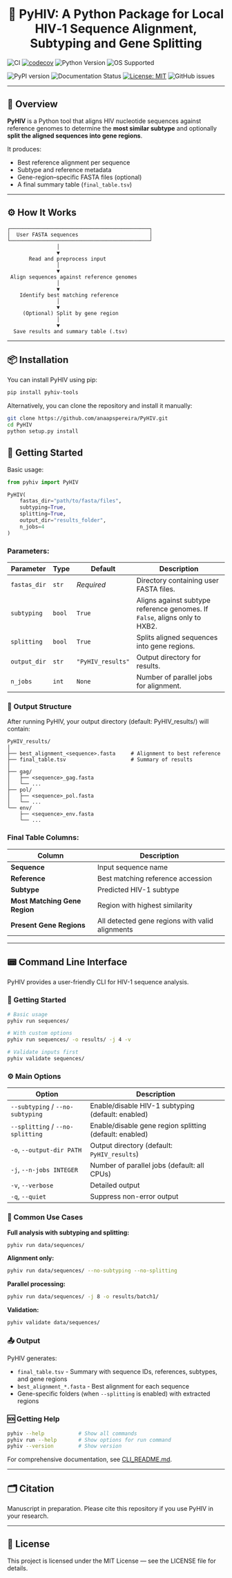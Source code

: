 <h1 align="center"> 🧬 PyHIV: A Python Package for Local HIV‑1 Sequence Alignment, Subtyping and Gene Splitting</h1>

<p align="center">

![CI](https://github.com/anaapspereira/PyHIV/actions/workflows/ci.yml/badge.svg)
[![codecov](https://codecov.io/gh/anaapspereira/PyHIV/branch/main/graph/badge.svg)](https://codecov.io/gh/anaapspereira/PyHIV)
![Python Version](https://img.shields.io/pypi/pyversions/pyhiv-tools)
![OS Supported](https://img.shields.io/badge/OS-Windows%20%7C%20Linux%20%7C%20macOS-blue)

![PyPI version](https://img.shields.io/pypi/v/pyhiv-tools)
![Documentation Status](https://readthedocs.org/projects/pyhiv/badge/?version=latest)
[![License: MIT](https://img.shields.io/badge/License-MIT-yellow.svg)](https://opensource.org/licenses/MIT)
![GitHub issues](https://img.shields.io/github/issues/anaapspereira/PyHIV)

</p>

---

## 📖 Overview

**PyHIV** is a Python tool that aligns HIV nucleotide sequences against reference genomes to determine the **most similar subtype** and optionally **split the aligned sequences into gene regions**.

It produces:
- Best reference alignment per sequence  
- Subtype and reference metadata  
- Gene-region–specific FASTA files (optional)  
- A final summary table (`final_table.tsv`)  

---

## ⚙️ How It Works
```pgsql
┌─────────────────────────────────────────────┐
│  User FASTA sequences                       │
└─────────────────────────────────────────────┘
                │
                ▼
       Read and preprocess input
                │
                ▼
 Align sequences against reference genomes
                │
                ▼
    Identify best matching reference
                │
                ▼
     (Optional) Split by gene region
                │
                ▼
  Save results and summary table (.tsv)

```

---

## 📦 Installation

You can install PyHIV using pip:

```bash
pip install pyhiv-tools
```

Alternatively, you can clone the repository and install it manually:

```bash
git clone https://github.com/anaapspereira/PyHIV.git
cd PyHIV
python setup.py install
```
## 🚀 Getting Started

Basic usage:

```python
from pyhiv import PyHIV

PyHIV(
    fastas_dir="path/to/fasta/files",
    subtyping=True,
    splitting=True,
    output_dir="results_folder",
    n_jobs=4
)
```

### Parameters:

| Parameter    | Type   | Default           | Description                                                                |
| ------------ | ------ | ----------------- | -------------------------------------------------------------------------- |
| `fastas_dir` | `str`  | *Required*        | Directory containing user FASTA files.                                     |
| `subtyping`  | `bool` | `True`            | Aligns against subtype reference genomes. If `False`, aligns only to HXB2. |
| `splitting`  | `bool` | `True`            | Splits aligned sequences into gene regions.                                |
| `output_dir` | `str`  | `"PyHIV_results"` | Output directory for results.                                              |
| `n_jobs`     | `int`  | `None`            | Number of parallel jobs for alignment.                                     |

### 📂 Output Structure

After running PyHIV, your output directory (default: PyHIV_results/) will contain:

```
PyHIV_results/
│
├── best_alignment_<sequence>.fasta     # Alignment to best reference
├── final_table.tsv                     # Summary of results
│
├── gag/
│   ├── <sequence>_gag.fasta
│   └── ...
├── pol/
│   ├── <sequence>_pol.fasta
│   └── ...
└── env/
    ├── <sequence>_env.fasta
    └── ...
```

### Final Table Columns:

| Column                        | Description                                     |
| ----------------------------- | ----------------------------------------------- |
| **Sequence**                  | Input sequence name                             |
| **Reference**                 | Best matching reference accession               |
| **Subtype**                   | Predicted HIV-1 subtype                         |
| **Most Matching Gene Region** | Region with highest similarity                  |
| **Present Gene Regions**      | All detected gene regions with valid alignments |


---

## 📟 Command Line Interface

PyHIV provides a user-friendly CLI for HIV-1 sequence analysis.

### 🚀 Getting Started

```bash
# Basic usage
pyhiv run sequences/

# With custom options
pyhiv run sequences/ -o results/ -j 4 -v

# Validate inputs first
pyhiv validate sequences/
```

### ⚙️ Main Options

| Option | Description |
|--------|-------------|
| `--subtyping` / `--no-subtyping` | Enable/disable HIV-1 subtyping (default: enabled) |
| `--splitting` / `--no-splitting` | Enable/disable gene region splitting (default: enabled) |
| `-o`, `--output-dir PATH` | Output directory (default: `PyHIV_results`) |
| `-j`, `--n-jobs INTEGER` | Number of parallel jobs (default: all CPUs) |
| `-v`, `--verbose` | Detailed output |
| `-q`, `--quiet` | Suppress non-error output |

### 💼 Common Use Cases

**Full analysis with subtyping and splitting:**
```bash
pyhiv run data/sequences/
```

**Alignment only:**
```bash
pyhiv run data/sequences/ --no-subtyping --no-splitting
```

**Parallel processing:**
```bash
pyhiv run data/sequences/ -j 8 -o results/batch1/
```

**Validation:**
```bash
pyhiv validate data/sequences/
```

### 📤 Output

PyHIV generates:
- `final_table.tsv` - Summary with sequence IDs, references, subtypes, and gene regions
- `best_alignment_*.fasta` - Best alignment for each sequence
- Gene-specific folders (when `--splitting` is enabled) with extracted regions

### 🆘 Getting Help

```bash
pyhiv --help           # Show all commands
pyhiv run --help       # Show options for run command
pyhiv --version        # Show version
```

For comprehensive documentation, see [CLI_README.md](CLI_README.md).

---

## 🗂️ Citation

Manuscript in preparation. Please cite this repository if you use PyHIV in your research.

---

## 🧾 License

This project is licensed under the MIT License — see the LICENSE
 file for details.
